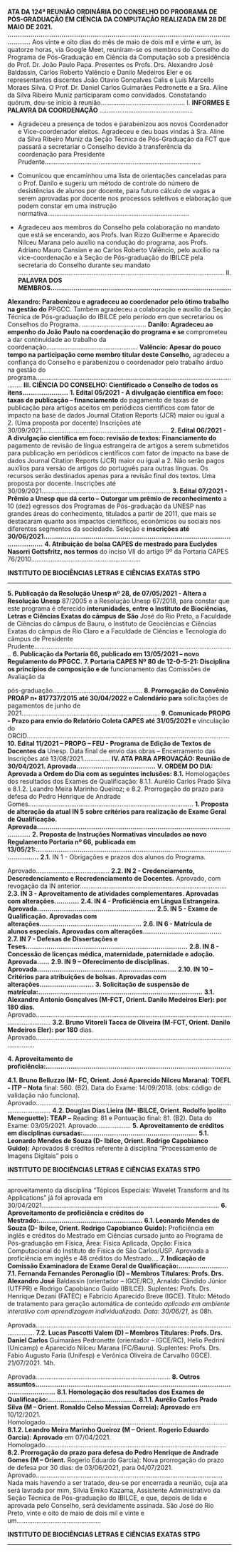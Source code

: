 **ATA DA 124ª REUNIÃO ORDINÁRIA DO CONSELHO DO PROGRAMA DE**
**PÓS-GRADUAÇÃO EM CIÊNCIA DA COMPUTAÇÃO REALIZADA EM 28 DE**
**MAIO DE 2021. ......................................................................................................................**
Aos vinte e oito dias do mês de maio de dois mil e vinte e um, às quatorze horas, via Google
Meet, reuniram-se os membros do Conselho do Programa de Pós-Graduação em Ciência da
Computação sob a presidência do Prof. Dr. João Paulo Papa. Presentes os Profs. Drs.
Alexandro José Baldassin, Carlos Roberto Valêncio e Danilo Medeiros Eler e os
representantes discentes João Otavio Gonçalves Calis e Luís Marcello Moraes Silva. O Prof.
Dr. Daniel Carlos Guimarães Pedronette e a Sra. Aline da Silva Ribeiro Muniz participaram
como convidados. Constatando quórum, deu-se início à reunião...............................................
I. **INFORMES E PALAVRA DA COORDENAÇÃO** ....................................................

-  Agradeceu a presença de todos e parabenizou aos novos Coordenador e Vice-coordenador
eleitos. Agradeceu e deu boas vindas à Sra. Aline da Silva Ribeiro Muniz da Seção Técnica
de Pós-Graduação da FCT que passará a secretariar o Conselho devido à transferência da
coordenação para Presidente Prudente.......................................................................................

-  Comunicou que encaminhou uma lista de orientações canceladas para o Prof. Danilo e
sugeriu um método de controle do número de desistências de alunos por docente, para futuro
cálculo de vagas a serem aprovadas por docente nos processos seletivos e elaboração que
podem constar em uma instrução normativa...............................................................................

-  Agradeceu aos membros do Conselho pela colaboração no mandato que está se encerando,
aos Profs. Ivan Rizzo Guilherme e Aparecido Nilceu Marana pelo auxílio na condução do
programa, aos Profs. Adriano Mauro Cansian e ao Carlos Roberto Valêncio, pelo auxílio na
vice-coordenação e à Seção de Pós-graduação do IBILCE pela secretaria do Conselho
durante seu mandato ...................................................................................................................
II. **PALAVRA DOS MEMBROS.......................................................................................**

**Alexandro: Parabenizou e agradeceu ao coordenador pelo ótimo trabalho na gestão do**
PPGCC. Também agradeceu a colaboração e auxílio da Seção Técnica de Pós-graduação do
IBILCE pelo período em que secretariou os Conselhos do Programa. ....................................
**Danilo: Agradeceu ao empenho do João Paulo na coordenação do programa e se**
comprometeu a dar continuidade ao trabalho da coordenação...................................................
**Valêncio: Apesar do pouco tempo na participação como membro titular deste Conselho,**
agradeceu a confiança do Conselho e parabenizou o coordenador pelo trabalho árduo na
gestão do programa.....................................................................................................................
**III. CIÊNCIA DO CONSELHO: Cientificado o Conselho de todos os itens......................**
**1. Edital 05/2021 - A divulgação científica em foco: taxas de publicação – financiamento**
do pagamento de taxas de publicação para artigos aceitos em periódicos científicos com fator
de impacto na base de dados Journal Citation Reports (JCR) maior ou igual a 2. (Uma
proposta por docente) Inscrições até 30/09/2021.......................................................................
**2. Edital 06/2021 - A divulgação científica em foco: revisão de textos: Financiamento do**
pagamento de revisão de língua estrangeira de artigos a serem submetidos para publicação
em periódicos científicos com fator de impacto na base de dados Journal Citation Reports
(JCR) maior ou igual a 2. Não serão pagos auxílios para versão de artigos do português para
outras línguas. Os recursos serão destinados apenas para a revisão final dos textos. Uma
proposta por docente. Inscrições até 30/09/2021........................................................................
**3. Edital 07/2021 - Prêmio a Unesp que dá certo – Outorgar um prêmio de reconhecimento**
a 10 (dez) egressos dos Programas de Pós-graduação da UNESP nas grandes áreas do
conhecimento, titulados a partir de 2011, que mais se destacaram quanto aos impactos
científicos, econômicos ou sociais nos diferentes segmentos da sociedade. Seleção e
**inscrições até 30/06/2021...........................................................................................................**
**4. Atribuição de bolsa CAPES de mestrado para Euclydes Nasorri Gottsfritz, nos termos**
do inciso VII do artigo 9º da Portaria CAPES 76/2010.............................................................

**INSTITUTO DE BIOCIÊNCIAS LETRAS E CIÊNCIAS EXATAS** **STPG**


-----

**5. Publicação da Resolução Unesp nº 28, de 07/05/2021 - Altera a Resolução Unesp**
87/2005 e a Resolução Unesp 67/2018, para constar que este programa é oferecido
**interunidades, entre o Instituto de Biociências, Letras e Ciências Exatas do câmpus de São**
José do Rio Preto, a Faculdade de Ciências do câmpus de Bauru, o Instituto de Geociências e
Ciências Exatas do câmpus de Rio Claro e a Faculdade de Ciências e Tecnologia do câmpus
de Presidente Prudente................................................................................................................
**6. Publicação da Portaria 66, publicado em 13/05/2021 – novo Regulamento do PPGCC.**
**7. Portaria CAPES Nº 80 de 12-0-5-21: Disciplina os princípios de composição e de**
funcionamento das Comissões de Avaliação da

pós-graduação..................................................
**8. Prorrogação do Convênio PROAP n• 817737/2015 até 30/04/2022 e Calendário para**
solicitações de pagamentos de junho de 2021.............................................................................
**9. Comunicado PROPG - Prazo para envio do Relatório Coleta CAPES até 31/05/2021 e**
vinculação do ORCID.................................................................................................................
**10. Edital 11/2021 – PROPG – FEU - Programa de Edição de Textos de Docentes da**
Unesp. Data final de envio das obras – Encerramento das Inscrições até 13/08/2021...............
**IV. ATA PARA APROVAÇÃO: Reunião de 30/04/2021. Aprovada......................................**
**V. ORDEM DO DIA: Aprovada a Ordem do Dia com as seguintes inclusões: 8.1.**
Homologações dos resultados dos Exames de Qualificação: 8.1.1. Aurélio Carlos Prado
Silva e 8.1.2. Leandro Meira Marinho Queiroz; e 8.2. Prorrogação do prazo para defesa do
Pedro Henrique de Andrade Gomes............................................................................................
**1. Proposta de alteração da atual IN 5 sobre critérios para realização de Exame Geral**
**de Qualificação. Aprovada........................................................................................................**
**2. Proposta de Instruções Normativas vinculados ao novo Regulamento Portaria nº 66,**
**publicada em 13/05/21:.............................................................................................................**
**2.1.** IN 1 -  Obrigações e prazos dos alunos do Programa.

Aprovado.........................................
**2.2. IN 2 - Credenciamento, Descredenciamento e Recredenciamento de Docentes.**
Aprovado, com revogação da IN anterior..................................................................................
**2.3. IN 3 - Aproveitamento de atividades complementares. Aprovadas com alterações............**
**2.4. IN 4 - Proficiência em Língua Estrangeira. Aprovada.........................................................**
**2.5. IN 5 - Exame de Qualificação. Aprovadas com alterações.................................................**
**2.6. IN 6 - Matrícula de alunos especiais. Aprovadas com alterações......................................**
**2.7. IN 7 - Defesas de Dissertações e Teses..............................................................................**
**2.8. IN 8 - Concessão de licenças médica, maternidade, paternidade e adoção. Aprovada......**
**2.9. IN 9 – Oferecimento de disciplinas. Aprovada...................................................................**
**2.10. IN 10 – Critérios para atribuições de bolsas. Aprovadas com alterações..........................**
**3. Solicitação de suspensão de matrícula:...............................................................................**
**3.1. Alexandre Antonio Gonçalves (M-FCT, Orient. Danilo Medeiros Eler): por 180 dias.**
Aprovado.....................................................................................................................................
**3.2. Bruno Vitoreli Tacca de Oliveira (M-FCT, Orient. Danilo Medeiros Eler): por 180**
dias. Aprovado............................................................................................................................

**4. Aproveitamento de proficiência:.........................................................................................**

**4.1. Bruno Belluzzo (M- FC, Orient. José Aparecido Nilceu Marana): TOEFL - ITP – Nota**
final: 560. (B2). Data do Exame: 14/09/2018. (obs: código de validação não funciona).
Aprovado.....................................................................................................................................
**4.2. Douglas Dias Lieira (M- IBILCE, Orient. Rodolfo Ipolito Meneguette): TEAP –**
Reading: 81 e Pontuação final: 81. (B2). Data do Exame: 03/05/2021. Aprovado...................
**5. Aproveitamento de créditos em disciplinas cursadas:.......................................................**
**5.1. Leonardo Mendes de Souza (D- Ibilce, Orient. Rodrigo Capobianco Guido):**
Aprovados 8 créditos referente à disciplina “Processamento de Imagens Digitais” pois o

**INSTITUTO DE BIOCIÊNCIAS LETRAS E CIÊNCIAS EXATAS** **STPG**


-----

aproveitamento da disciplina “Tópicos Especiais: Wavelet Transform and Its Applications”
já foi aprovada em 30/04/2021...................................................................................................
**6. Aproveitamento de proficiência e créditos do Mestrado:..................................................**
**6.1. Leonardo Mendes de Souza (D- Ibilce, Orient. Rodrigo Capobianco Guido):**
Proficiência em inglês e créditos do Mestrado em Ciências cursado junto ao Programa de
Pós-graduação em Física, Área: Física Aplicada, Opção: Física Computacional do Instituto
de Física de São Carlos/USP. Aprovada a proficiência em inglês e 48 créditos do Mestrado....
**7. Indicação de Comissão Examinadora de Exame Geral de Qualificação:........................**
**7.1. Fernanda Fernandes Peronaglio (D) – Membros Titulares: Profs. Drs. Alexandro José**
Baldassin (orientador – IGCE/RC), Arnaldo Cândido Júnior (UTFPR) e Rodrigo Capobianco
Guido (IBILCE). Suplentes: Profs. Drs. Henrique Dezani (FATEC) e Fabricio Aparecido
Breve (IGCE). Título: Método de tratamento para geração automática de conteúdo
_aplicado em ambiente interativo com aprendizagem individualizada. Data: 30/06/21,_
às 08h.

Aprovada............................................................................................................................
**7.2. Lucas Pascotti Valem (D) – Membros Titulares: Profs. Drs. Daniel Carlos**
Guimarães Pedronette (orientador – IGCE/RC), Helio Pedrini (Unicamp) e Aparecido Nilceu
Marana (FC/Bauru). Suplentes: Profs. Drs. Fabio Augusto Faria (Unifesp) e Verônica
Oliveira de Carvalho (IGCE). 21/07/2021. 14h.

Aprovada...........................................................................
**8. Outros assuntos.....................................................................................................................**
**8.1. Homologação dos resultados dos Exames de Qualificação:...........................................**
**8.1.1. Aurélio Carlos Prado Silva (M – Orient. Ronaldo Celso Messias Correia): Aprovado**
em 10/12/2021. Homologado......................................................................................................
**8.1.2. Leandro Meira Marinho Queiroz (M – Orient. Rogerio Eduardo Garcia): Aprovado**
em 07/04/2021. Homologado.....................................................................................................
**8.2. Prorrogação do prazo para defesa do Pedro Henrique de Andrade Gomes (M – Orient.**
Rogerio Eduardo Garcia): Nova prorrogação do prazo de defesa por 30 dias: de 03/06/2021,
para 04/07/2021. Aprovado........................................................................................................
Nada mais havendo a ser tratado, deu-se por encerrada a reunião, cuja ata será lavrada por
mim, Silvia Emiko Kazama, Assistente Administrativo da Seção Técnica de Pós-graduação
do IBILCE, e que, depois de lida e aprovada pelo Conselho, será devidamente assinada. São
José do Rio Preto, vinte e oito de maio de dois mil e vinte e um...............................................

**INSTITUTO DE BIOCIÊNCIAS LETRAS E CIÊNCIAS EXATAS** **STPG**


-----

